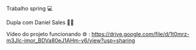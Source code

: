 Trabalho spring 💻

Dupla com Daniel Sales 🤝🏻

Vídeo do projeto funcionando ⚙ : https://drive.google.com/file/d/1t0mrz-m3JIc-imor_BDVa80eJ1AHm-y6/view?usp=sharing

